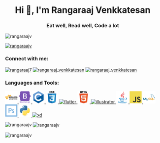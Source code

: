 <h1 align="center">Hi 👋, I'm Rangaraaj Venkkatesan</h1>
<h3 align="center">Eat well, Read well, Code a lot</h3>

<p align="left"> <img src="https://komarev.com/ghpvc/?username=rangaraajv&label=Profile%20views&color=0e75b6&style=flat" alt="rangaraajv" /> </p>

<p align="left"> <a href="https://github.com/ryo-ma/github-profile-trophy"><img src="https://github-profile-trophy.vercel.app/?username=rangaraajv" alt="rangaraajv" /></a> </p>

<h3 align="left">Connect with me:</h3>
<p align="left">
<a href="https://twitter.com/rangaraaj7" target="blank"><img align="center" src="https://cdn.jsdelivr.net/npm/simple-icons@3.0.1/icons/twitter.svg" alt="rangaraaj7" height="30" width="40" /></a>
<a href="https://instagram.com/rangaraaj_venkkatesan" target="blank"><img align="center" src="https://cdn.jsdelivr.net/npm/simple-icons@3.0.1/icons/instagram.svg" alt="rangaraaj_venkkatesan" height="30" width="40" /></a>
<a href="https://www.linkedin.com/in/rangaraaj-venkkatesan-4a12b0184/" target="blank"><img align="center" src="https://www.linkedin.com/feed/?lipi=urn%3Ali%3Apage%3Ad_flagship3_feed%3B4fILn%2BftSdyhctYkgf1zVg%3D%3D#" alt="rangaraaj_venkkatesan" height="30" width="40" /></a>
</p>

<h3 align="left">Languages and Tools:</h3>
<p align="left"> <a href="https://aws.amazon.com" target="_blank"> <img src="https://raw.githubusercontent.com/devicons/devicon/master/icons/amazonwebservices/amazonwebservices-original-wordmark.svg" alt="aws" width="40" height="40"/> </a> <a href="https://getbootstrap.com" target="_blank"> <img src="https://raw.githubusercontent.com/devicons/devicon/master/icons/bootstrap/bootstrap-plain-wordmark.svg" alt="bootstrap" width="40" height="40"/> </a> <a href="https://www.cprogramming.com/" target="_blank"> <img src="https://raw.githubusercontent.com/devicons/devicon/master/icons/c/c-original.svg" alt="c" width="40" height="40"/> </a> <a href="https://www.w3schools.com/css/" target="_blank"> <img src="https://raw.githubusercontent.com/devicons/devicon/master/icons/css3/css3-original-wordmark.svg" alt="css3" width="40" height="40"/> </a> <a href="https://flutter.dev" target="_blank"> <img src="https://www.vectorlogo.zone/logos/flutterio/flutterio-icon.svg" alt="flutter" width="40" height="40"/> </a> <a href="https://www.w3.org/html/" target="_blank"> <img src="https://raw.githubusercontent.com/devicons/devicon/master/icons/html5/html5-original-wordmark.svg" alt="html5" width="40" height="40"/> </a> <a href="https://www.adobe.com/in/products/illustrator.html" target="_blank"> <img src="https://www.vectorlogo.zone/logos/adobe_illustrator/adobe_illustrator-icon.svg" alt="illustrator" width="40" height="40"/> </a> <a href="https://www.java.com" target="_blank"> <img src="https://raw.githubusercontent.com/devicons/devicon/master/icons/java/java-original.svg" alt="java" width="40" height="40"/> </a> <a href="https://developer.mozilla.org/en-US/docs/Web/JavaScript" target="_blank"> <img src="https://raw.githubusercontent.com/devicons/devicon/master/icons/javascript/javascript-original.svg" alt="javascript" width="40" height="40"/> </a> <a href="https://www.mysql.com/" target="_blank"> <img src="https://raw.githubusercontent.com/devicons/devicon/master/icons/mysql/mysql-original-wordmark.svg" alt="mysql" width="40" height="40"/> </a> <a href="https://www.photoshop.com/en" target="_blank"> <img src="https://raw.githubusercontent.com/devicons/devicon/master/icons/photoshop/photoshop-line.svg" alt="photoshop" width="40" height="40"/> </a> <a href="https://www.python.org" target="_blank"> <img src="https://raw.githubusercontent.com/devicons/devicon/master/icons/python/python-original.svg" alt="python" width="40" height="40"/> </a> <a href="https://www.adobe.com/products/xd.html" target="_blank"> <img src="https://cdn.worldvectorlogo.com/logos/adobe-xd.svg" alt="xd" width="40" height="40"/> </a> </p>

<p><img align="left" src="https://github-readme-stats.vercel.app/api/top-langs?username=rangaraajv&show_icons=true&locale=en&layout=compact" alt="rangaraajv" /></p>

<p>&nbsp;<img align="center" src="https://github-readme-stats.vercel.app/api?username=rangaraajv&show_icons=true&locale=en" alt="rangaraajv" /></p>

<p><img align="center" src="https://github-readme-streak-stats.herokuapp.com/?user=rangaraajv&" alt="rangaraajv" /></p>
